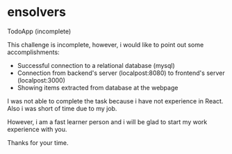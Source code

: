 # ensolvers
TodoApp (incomplete)

This challenge is incomplete, however, i would like to point out some accomplishments:

- Successful connection to a relational database (mysql)
- Connection from backend's server (localpost:8080) to frontend's server (localpost:3000)
- Showing items extracted from database at the webpage

I was not able to complete the task because i have not experience in React. Also i was short of time due to my job. 

However, i am a fast learner person and i will be glad to start my work experience with you.

Thanks for your time.

